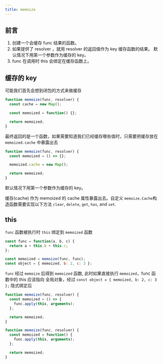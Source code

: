 ```yaml
---
title: memoize
---
```


## 前言

1. 创建一个会缓存 func 结果的函数。
2. 如果提供了 resolver ，就用 resolver 的返回值作为 key 缓存函数的结果。 默认情况下用第一个参数作为缓存的 key。
3. func 在调用时 this 会绑定在缓存函数上。

## 缓存的 key

可能我们首先会想到闭包的方式来做缓存

```js
function memoize(func, resolver) {
  const cache = new Map();

  const memoized = function() {};

  return memoized;
}
```

最终返回的是一个函数，如果需要知道我们已经缓存哪些值时，只需要把缓存放在 `memoized.cache` 中暴露出去

```js
function memoize(func, resolver) {
  const memoized = () => {};

  memoized.cache = new Map();

  return memoized;
}
```

默认情况下用第一个参数作为缓存的 key。

缓存(cache) 作为 memoized 的 cache 属性暴露出去。自定义 `memoize.Cache`构造函数需要实现以下方法 `clear`, `delete`, `get`, `has`, and `set`.

## this

`func` 函数被执行时 `this` 绑定到 `memoized` 函数

```js
const func = function(a, b, c) {
  return a + this.b + this.c;
};

const memoized = memoize(func, func);
const object = { memoized, b: 2, c: 3 };
```

`func` 经过 `memoize` 后得到 `memoized` 函数, 此时如果直接执行 `memoized`，func 函数中的 this 应该指向 全局对象，经过 `const object = { memoized, b: 2, c: 3 };` 隐式绑定后

```js
function memoize(func, resolver) {
  const memoized = () => {
    func.apply(this, arguments);
  };

  return memoized;
}

function memoize(func, resolver) {
  const memoized = function() {
    func.apply(this, arguments);
  };

  return memoized;
}
```
